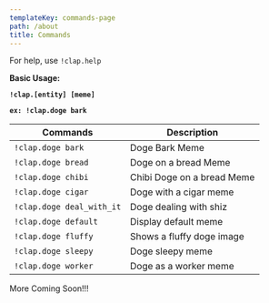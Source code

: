 ```yaml
---
templateKey: commands-page
path: /about
title: Commands
---
```

For help, use `!clap.help`

 **Basic Usage:**

**`!clap.[entity] [meme]`**

**`ex: !clap.doge bark`**

| Commands                  | Description                |
| ------------------------- | -------------------------- |
| `!clap.doge bark`         | Doge Bark Meme             |
| `!clap.doge bread`        | Doge on a bread Meme       |
| `!clap.doge chibi`        | Chibi Doge on a bread Meme |
| `!clap.doge cigar`        | Doge with a cigar meme     |
| `!clap.doge deal_with_it` | Doge dealing with shiz     |
| `!clap.doge default`      | Display default meme       |
| `!clap.doge fluffy`       | Shows a fluffy doge image  |
| `!clap.doge sleepy`       | Doge sleepy meme           |
| `!clap.doge worker`       | Doge as a worker meme      |

More Coming Soon!!!